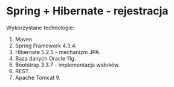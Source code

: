 # Spring + Hibernate - rejestracja

Wykorzystane technologie:

1. Maven
2. Spring Framework 4.3.4.
3. Hibernate 5.2.5 - mechanizm JPA.
4. Baza danych Oracle 11g.
5. Bootstrap 3.3.7 - implementacja widoków. 
6. REST.
7. Apache Tomcat 9.
